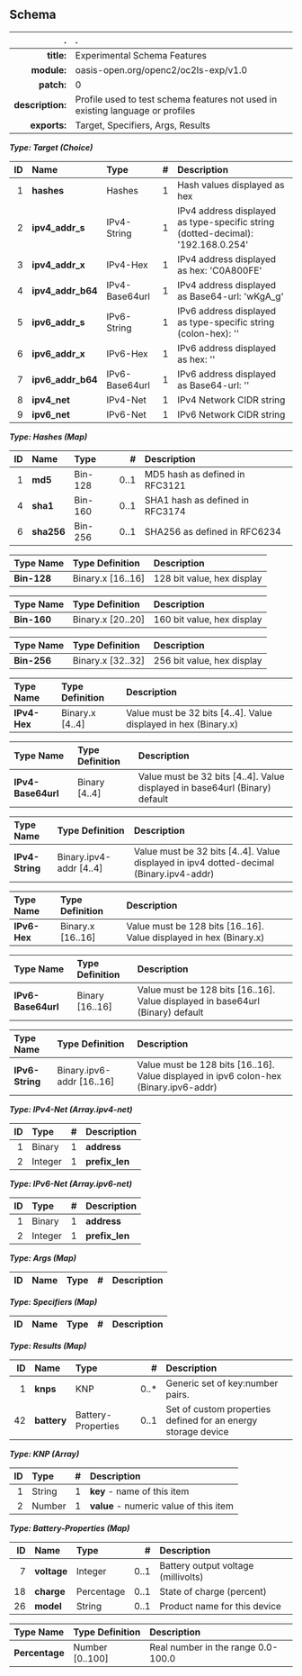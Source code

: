 <!-- Generated from schema\exp.jadn, Mon Mar 18 17:59:50 2019-->
## Schema
| . | . |
| ---: | :--- |
| **title:** | Experimental Schema Features |
| **module:** | oasis-open.org/openc2/oc2ls-exp/v1.0 |
| **patch:** | 0 |
| **description:** | Profile used to test schema features not used in existing language or profiles |
| **exports:** | Target, Specifiers, Args, Results |

**_Type: Target (Choice)_**

| ID | Name | Type | # | Description |
| ---: | :--- | :--- | ---: | :--- |
| 1 | **hashes** | Hashes | 1 | Hash values displayed as hex |
| 2 | **ipv4_addr_s** | IPv4-String | 1 | IPv4 address displayed as type-specific string (dotted-decimal): '192.168.0.254' |
| 3 | **ipv4_addr_x** | IPv4-Hex | 1 | IPv4 address displayed as hex: 'C0A800FE' |
| 4 | **ipv4_addr_b64** | IPv4-Base64url | 1 | IPv4 address displayed as Base64-url: 'wKgA_g' |
| 5 | **ipv6_addr_s** | IPv6-String | 1 | IPv6 address displayed as type-specific string (colon-hex): '' |
| 6 | **ipv6_addr_x** | IPv6-Hex | 1 | IPv6 address displayed as hex: '' |
| 7 | **ipv6_addr_b64** | IPv6-Base64url | 1 | IPv6 address displayed as Base64-url: '' |
| 8 | **ipv4_net** | IPv4-Net | 1 | IPv4 Network CIDR string |
| 9 | **ipv6_net** | IPv6-Net | 1 | IPv6 Network CIDR string |

**_Type: Hashes (Map)_**

| ID | Name | Type | # | Description |
| ---: | :--- | :--- | ---: | :--- |
| 1 | **md5** | Bin-128 | 0..1 | MD5 hash as defined in RFC3121 |
| 4 | **sha1** | Bin-160 | 0..1 | SHA1 hash as defined in RFC3174 |
| 6 | **sha256** | Bin-256 | 0..1 | SHA256 as defined in RFC6234 |


| Type Name | Type Definition | Description |
| :--- | :--- | :--- |
| **Bin-128** | Binary.x [16..16] | 128 bit value, hex display |


| Type Name | Type Definition | Description |
| :--- | :--- | :--- |
| **Bin-160** | Binary.x [20..20] | 160 bit value, hex display |


| Type Name | Type Definition | Description |
| :--- | :--- | :--- |
| **Bin-256** | Binary.x [32..32] | 256 bit value, hex display |


| Type Name | Type Definition | Description |
| :--- | :--- | :--- |
| **IPv4-Hex** | Binary.x [4..4] | Value must be 32 bits [4..4].  Value displayed in hex (Binary.x) |


| Type Name | Type Definition | Description |
| :--- | :--- | :--- |
| **IPv4-Base64url** | Binary [4..4] | Value must be 32 bits [4..4].  Value displayed in base64url (Binary) default |


| Type Name | Type Definition | Description |
| :--- | :--- | :--- |
| **IPv4-String** | Binary.ipv4-addr [4..4] | Value must be 32 bits [4..4].  Value displayed in ipv4 dotted-decimal (Binary.ipv4-addr) |


| Type Name | Type Definition | Description |
| :--- | :--- | :--- |
| **IPv6-Hex** | Binary.x [16..16] | Value must be 128 bits [16..16].  Value displayed in hex (Binary.x) |


| Type Name | Type Definition | Description |
| :--- | :--- | :--- |
| **IPv6-Base64url** | Binary [16..16] | Value must be 128 bits [16..16].  Value displayed in base64url (Binary) default |


| Type Name | Type Definition | Description |
| :--- | :--- | :--- |
| **IPv6-String** | Binary.ipv6-addr [16..16] | Value must be 128 bits [16..16].  Value displayed in ipv6 colon-hex (Binary.ipv6-addr) |

**_Type: IPv4-Net (Array.ipv4-net)_**

| ID | Type | # | Description |
| ---: | :--- | ---: | :--- |
| 1 | Binary | 1 | **address** |
| 2 | Integer | 1 | **prefix_len** |

**_Type: IPv6-Net (Array.ipv6-net)_**

| ID | Type | # | Description |
| ---: | :--- | ---: | :--- |
| 1 | Binary | 1 | **address** |
| 2 | Integer | 1 | **prefix_len** |

**_Type: Args (Map)_**

| ID | Name | Type | # | Description |
| ---: | :--- | :--- | ---: | :--- |

**_Type: Specifiers (Map)_**

| ID | Name | Type | # | Description |
| ---: | :--- | :--- | ---: | :--- |

**_Type: Results (Map)_**

| ID | Name | Type | # | Description |
| ---: | :--- | :--- | ---: | :--- |
| 1 | **knps** | KNP | 0..* | Generic set of key:number pairs. |
| 42 | **battery** | Battery-Properties | 0..1 | Set of custom properties defined for an energy storage device |

**_Type: KNP (Array)_**

| ID | Type | # | Description |
| ---: | :--- | ---: | :--- |
| 1 | String | 1 | **key** - name of this item |
| 2 | Number | 1 | **value** - numeric value of this item |

**_Type: Battery-Properties (Map)_**

| ID | Name | Type | # | Description |
| ---: | :--- | :--- | ---: | :--- |
| 7 | **voltage** | Integer | 0..1 | Battery output voltage (millivolts) |
| 18 | **charge** | Percentage | 0..1 | State of charge (percent) |
| 26 | **model** | String | 0..1 | Product name for this device |


| Type Name | Type Definition | Description |
| :--- | :--- | :--- |
| **Percentage** | Number [0..100] | Real number in the range 0.0-100.0 |
